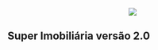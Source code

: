 <p align="center">
    <a href="https://informaticalivre.com" target="_blank">
        <img src="https://informaticalivre.com/media/logo.png">
    </a>
</p>

## Super Imobiliária versão 2.0  



